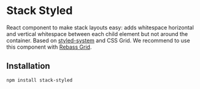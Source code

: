 # Stack Styled

React component to make stack layouts easy: adds whitespace horizontal and vertical whitespace between each child element but not around the container. Based on [styled-system](https://styled-system.com/) and CSS Grid. We recommend to use this component with [Rebass Grid](https://rebassjs.org/grid/).

## Installation

```bash
npm install stack-styled
```
